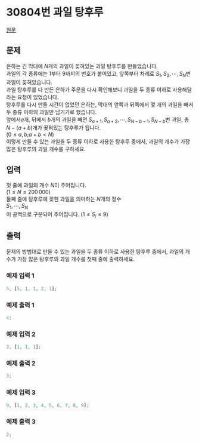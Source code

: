 # 30804번 과일 탕후루

[원문](https://www.acmicpc.net/problem/30804)

## 문제

은하는 긴 막대에 $N$개의 과일이 꽂혀있는 과일 탕후루를 만들었습니다. <br />
과일의 각 종류에는 $1$부터 $9$까지의 번호가 붙어있고, 앞쪽부터 차례로 $S_1, S_2, \cdots, S_N$번 과일이 꽂혀있습니다. <br />과일 탕후루를 다 만든 은하가 주문을 다시 확인해보니 과일을 두 종류 이하로 사용해달라는 요청이 있었습니다.<br />
탕후루를 다시 만들 시간이 없었던 은하는, 막대의 앞쪽과 뒤쪽에서 몇 개의 과일을 빼서 두 종류 이하의 과일만 남기기로 했습니다. <br />
앞에서$a$개, 뒤에서 $b$개의 과일을 빼면 $S_{a+1}, S_{a+2}, \cdots, S_{N-b-1}, S_{N-b}$번 과일, 총 $N-(a+b)$개가 꽂혀있는 탕후루가 됩니다.<br />
$(0 \le a, b;$$a+b < N)$<br />
이렇게 만들 수 있는 과일을 두 종류 이하로 사용한 탕후루 중에서, 과일의 개수가 가장 많은 탕후루의 과일 개수를 구하세요.

## 입력

첫 줄에 과일의 개수 $N$이 주어집니다. <br />
$(1 \le N \le 200\,000)$ <br />
둘째 줄에 탕후루에 꽂힌 과일을 의미하는 $N$개의 정수 <br />
$S_1, \cdots, S_N$
<br />이 공백으로 구분되어 주어집니다.
$(1 \le S_i \le 9)$ <br />

## 출력

문제의 방법대로 만들 수 있는 과일을 두 종류 이하로 사용한 탕후루 중에서, 과일의 개수가 가장 많은 탕후루의 과일 개수를 첫째 줄에 출력하세요.

### 예제 입력 1

```js
5, [5, 1, 1, 2, 1];
```

### 예제 출력 1

```js
4;
```

### 예제 입력 2

```js
3, [1, 1, 1];
```

### 예제 출력 2

```js
3;
```

### 예제 입력 3

```js
9, [1, 2, 3, 4, 5, 6, 7, 8, 9];
```

### 예제 출력 3

```js
2;
```
